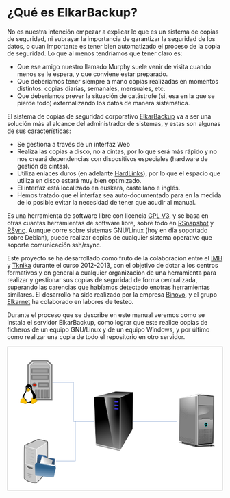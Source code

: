 # ¿Qué es ElkarBackup?

No es nuestra intención empezar a explicar lo que es un sistema de copias de seguridad, ni subrayar la importancia de garantizar la seguridad de los datos, o cuan importante es tener bien automatizado el proceso de la copia de seguridad. Lo que al menos tendríamos que tener claro es:

* Que ese amigo nuestro llamado Murphy suele venir de visita cuando menos se le espera, y que conviene estar preparado.
* Que deberíamos tener siempre a mano copias realizadas en momentos distintos: copias diarias, semanales, mensuales, etc.
* Que deberíamos prever la situación de catástrofe (si, esa en la que se pierde todo) externalizando los datos de manera sistemática.

El sistema de copias de seguridad corporativo [ElkarBackup](http://elkarbackup.org) va a ser una solución más al alcance del administrador de sistemas, y estas son algunas de sus características:

* Se gestiona a través de un interfaz Web
* Realiza las copias a disco, no a cintas, por lo que será más rápido y no nos creará
dependencias con dispositivos especiales (hardware de gestión de cintas).
* Utiliza enlaces duros (en adelante [HardLinks](http://es.wikipedia.org/wiki/Enlace_duro)), por lo que el espacio que utiliza en
disco estará muy bien optimizado.
* El interfaz está localizado en euskara, castellano e inglés.
* Hemos tratado que el interfaz sea auto-documentado para en la medida de lo posible evitar la necesidad de tener que acudir al manual.

Es una herramienta de software libre con licencia [GPL V3](http://en.wikipedia.org/wiki/GNU_General_Public_License#Version_3), y se basa en otras cuantas herramientas de software libre, sobre todo en [RSnapshot](http://www.rsnapshot.org) y [RSync](http://es.wikipedia.org/wiki/Rsync). Aunque corre sobre sistemas GNU/Linux (hoy en día soportado sobre Debian), puede realizar copias de cualquier sistema operativo que soporte comunicación ssh/rsync.

Este proyecto se ha desarrollado como fruto de la colaboración entre el [IMH](http://www.imh.es) y [Tknika](http://www.tknika.net) durante el curso 2012-2013, con el objetivo de dotar a los centros formativos y en general a cualquier organización de una herramienta para realizar y gestionar sus copias de seguridad de forma centralizada, superando las carencias que habíamos detectado enotras herramientas similares. El desarrollo ha sido realizado por la empresa [Binovo](http://www.binovo.es), y el grupo [Elkarnet](http://www.tknika.net/liferay/web/elkarnet) ha colaborado en labores de testeo.

Durante el proceso que se describe en este manual veremos como se instala el servidor ElkarBackup, como lograr que este realice copias de ficheros de un equipo GNU/Linux y de un equipo Windows, y por último como realizar una copia de todo el repositorio en otro servidor.

![Esquema](../assets/esquema.png)
